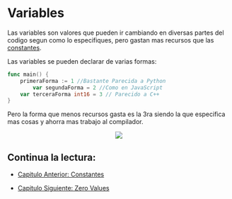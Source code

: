 # Variables

Las variables son valores que pueden ir cambiando en diversas partes del codigo
segun como lo especifiques, pero gastan mas recursos que las
[constantes](./../02_Constantes).

Las variables se pueden declarar de varias formas:

```go
func main() {
	primeraForma := 1 //Bastante Parecida a Python
    	var segundaForma = 2 //Como en JavaScript
	var terceraForma int16 = 3 // Parecido a C++
}
```

Pero la forma que menos recursos gasta es la 3ra siendo la que especifica mas
cosas y ahorra mas trabajo al compilador.

<div align="center">
<a href="https://youtu.be/a5NYAK-TXXE"><img src="./../../img/03-min.png"/></a>
</div>

## Continua la lectura:

- [Capitulo Anterior: Constantes](./../02_Constantes)

- [Capitulo Siguiente: Zero Values](./../04_Zero-Values)
